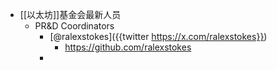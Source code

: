 - [[以太坊]]基金会最新人员
	- PR&D Coordinators
		- [@ralexstokes]({{twitter https://x.com/ralexstokes}})
			- https://github.com/ralexstokes
		-